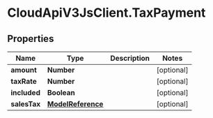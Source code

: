 # CloudApiV3JsClient.TaxPayment

## Properties
Name | Type | Description | Notes
------------ | ------------- | ------------- | -------------
**amount** | **Number** |  | [optional] 
**taxRate** | **Number** |  | [optional] 
**included** | **Boolean** |  | [optional] 
**salesTax** | [**ModelReference**](ModelReference.md) |  | [optional] 



